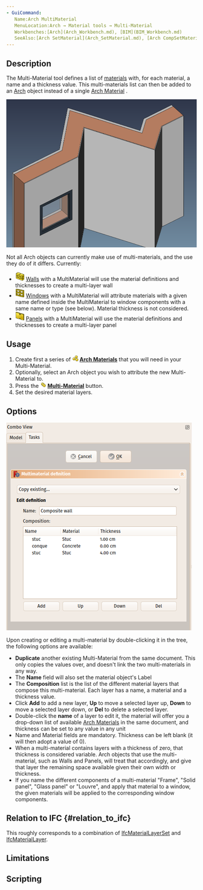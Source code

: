```yaml
---
- GuiCommand:
   Name:Arch MultiMaterial
   MenuLocation:Arch → Material tools → Multi-Material
   Workbenches:[Arch](Arch_Workbench.md), [BIM](BIM_Workbench.md)
   SeeAlso:[Arch SetMaterial](Arch_SetMaterial.md), [Arch CompSetMaterial](Arch_CompSetMaterial.md)
---
```


## Description

The Multi-Material tool defines a list of [materials](Material.md) with, for each material, a name and a thickness value. This multi-materials list can then be added to an [Arch](Arch_Workbench.md) object instead of a single [Arch Material](Arch_SetMaterial.md) .

![](images/Arch_multimaterial_example.png )

Not all Arch objects can currently make use of multi-materials, and the use they do of it differs. Currently:

-   <img alt="" src=images/Arch_Wall.svg  style="width:24px;"> [Walls](Arch_Wall.md) with a MultiMaterial will use the material definitions and thicknesses to create a multi-layer wall
-   <img alt="" src=images/Arch_Window.svg  style="width:24px;"> [Windows](Arch_Window.md) with a MultiMaterial will attribute materials with a given name defined inside the MultiMaterial to window components with a same name or type (see below). Material thickness is not considered.
-   <img alt="" src=images/Arch_Panel.svg  style="width:24px;"> [Panels](Arch_Panel.md) with a MultiMaterial will use the material definitions and thicknesses to create a multi-layer panel

## Usage

1.  Create first a series of **<img src="images/Arch_SetMaterial.svg" width=16px> [Arch Materials](Arch_SetMaterial.md)** that you will need in your Multi-Material.
2.  Optionally, select an Arch object you wish to attribute the new Multi-Material to.
3.  Press the **<img src="images/Arch_MultiMaterial.svg" width=16px> [Multi-Material](Arch_MultiMaterial.md)** button.
4.  Set the desired material layers.

## Options

![](images/Arch_multimaterial_panel.png )

Upon creating or editing a multi-material by double-clicking it in the tree, the following options are available:

-   **Duplicate** another existing Multi-Material from the same document. This only copies the values over, and doesn\'t link the two multi-materials in any way.
-   The **Name** field will also set the material object\'s Label
-   The **Composition** list is the list of the different material layers that compose this multi-material. Each layer has a name, a material and a thickness value.
-   Click **Add** to add a new layer, **Up** to move a selected layer up, **Down** to move a selected layer down, or **Del** to delete a selected layer.
-   Double-click the **name** of a layer to edit it, the material will offer you a drop-down list of available [Arch Materials](Arch_SetMaterial.md) in the same document, and thickness can be set to any value in any unit
-   Name and Material fields are mandatory. Thickness can be left blank (it will then adopt a value of 0).
-   When a multi-material contains layers with a thickness of zero, that thickness is considered variable. Arch objects that use the multi-material, such as Walls and Panels, will treat that accordingly, and give that layer the remaining space available given their own width or thickness.
-   If you name the different components of a multi-material \"Frame\", \"Solid panel\", \"Glass panel\" or \"Louvre\", and apply that material to a window, the given materials will be applied to the corresponding window components.

## Relation to IFC {#relation_to_ifc}

This roughly corresponds to a combination of [IfcMaterialLayerSet](https://standards.buildingsmart.org/IFC/DEV/IFC4_2/FINAL/HTML/link/ifcmateriallayerset.htm) and [IfcMaterialLayer](https://standards.buildingsmart.org/IFC/DEV/IFC4_2/FINAL/HTML/link/ifcmateriallayer.htm).

## Limitations

## Scripting




  
